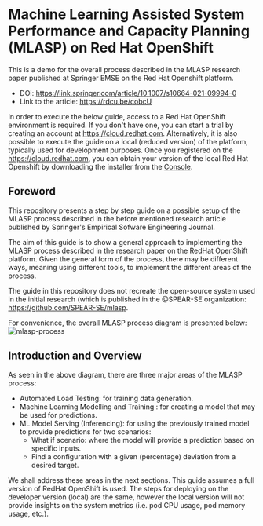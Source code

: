 # Machine Learning Assisted System Performance and Capacity Planning (MLASP) on Red Hat OpenShift
This is a demo for the overall process described in the MLASP research paper published at Springer EMSE on the Red Hat Openshift platform.
* DOI: https://link.springer.com/article/10.1007/s10664-021-09994-0
* Link to the article: https://rdcu.be/cobcU

In order to execute the below guide, access to a Red Hat OpenShift environment is required. If you don't have one, you can start a trial by creating an account at https://cloud.redhat.com. Alternatively, it is also possible to execute the guide on a local (reduced version) of the platform, typically used for development purposes. Once you registered on the https://cloud.redhat.com, you can obtain your version of the local Red Hat Openshift by downloading the installer from the [Console](https://console.redhat.com/openshift/create/local).

## Foreword
This repository presents a step by step guide on a possible setup of the MLASP process described in the before mentioned research article published by Springer's Empirical Sofware Engineering Journal.

The aim of this guide is to show a general approach to implementing the MLASP process described in the research paper on the RedHat OpenShift platform. Given the general form of the process, there may be different ways, meaning using different tools, to implement the different areas of the process.

The guide in this repository does not recreate the open-source system used in the initial research (which is published in the @SPEAR-SE organization: https://github.com/SPEAR-SE/mlasp.

For convenience, the overall MLASP process diagram is presented below:
![mlasp-process](docs/mlasp-process.png)

## Introduction and Overview
As seen in the above diagram, there are three major areas of the MLASP process:
* Automated Load Testing: for training data generation.
* Machine Learning Modelling and Training : for creating a model that may be used for predictions.
* ML Model Serving (Inferencing): for using the previously trained model to provide predictions for two scenarios:
  * What if scenario: where the model will provide a prediction based on specific inputs.
  * Find a configuration with a given (percentage) deviation from a desired target.

We shall address these areas in the next sections. 
This guide assumes a full version of RedHat OpenShift is used. The steps for deploying on the developer version (local) are the same, however the local version will not provide insights on the system metrics (i.e. pod CPU usage, pod memory usage, etc.).




